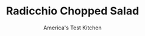 ---
layout: ../../layouts/MarkdownPostLayout.astro
title: Radicchio Chopped Salad
author: America's Test Kitchen
pubDate: 2023-03-15
description: "Whether its on the side or at the center of your plate, a good chopped salad unites a wealth of tasty ingredients in one easy-to-eat dish."
image_url: https://res.cloudinary.com/hksqkdlah/image/upload/ar_1:1,c_fill,dpr_2.0,f_auto,fl_lossy.progressive.strip_profile,g_faces:auto,q_auto:low,w_344/42974-sfs-radicchio-chopped-salad-001
tags: ["Side Dishes","Vegetables","Salads"]
calories: 1795
protein: 7
carbohydrates: 20
fats: 
fiber: 3
ingredients: ["1/4 cup, extra-virgin olive oil","3 tablespoons, balsamic vinegar","1 , shallot, minced",", Salt and pepper","1/2 , English cucumber, cut into ½-inch pieces","1 , romaine lettuce heart (6 ounces), cut into ½-inch pieces","1 small, head radicchio (6 ounces), halved, cored, and cut into ½-inch pieces","1 , apple, cored and cut into ½-inch pieces","4 ounces, goat cheese, crumbled (1 cup)","1/2 cup coarsely chopped toasted, pecans","1/2 cup, dried cranberries","1/4 cup, fresh basil leaves, torn into 1-inch pieces"]
serves: 6
time: "35 minutes"
instructions: ["Whisk oil, vinegar, shallot, ½ teaspoon salt, and ½ teaspoon pepper together in large bowl. Add cucumber to bowl and gently toss to coat with dressing; let cucumber mixture sit for 10 minutes.","Add lettuce, radicchio, apple, goat cheese, pecans, cranberries, basil, ¼ teaspoon salt, and ¼ teaspoon pepper to cucumber mixture and gently toss to combine. Season with salt and pepper to taste. Transfer to platter and serve."]
nutrition: ["326 mg Potassium","140 mg Phosphorus","80 mg Calcium","1 mg Iron","33 mg Magnesium","441 mg Sodium","1 mg Zinc","22 g Fat","11 g Monounsaturated","3 g Polyunsaturated","6 mg Vitamin C","13 mg Cholesterol","6 g Saturated","3 g Fiber","67 µg Folate (food)","12 g Sugars","118 µg Vitamin K","138 g Water","20 g Carbs","67 µg Folate equivalent (total)","7 g Protein","2 mg Vitamin E","215 µg Vitamin A","299 kcal Energy","1795 calories"]
notes: "To cut the romaine lettuce hearts into ½-inch pieces, cut each heart in half lengthwise and then cut each half lengthwise into quarters. Finally, cut each quarter crosswise into ½-inch pieces."
---